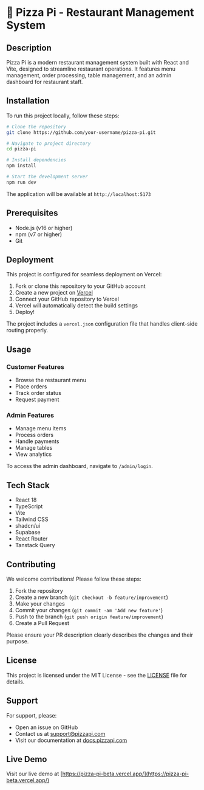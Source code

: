 # 🍕 Pizza Pi - Restaurant Management System

## Description

Pizza Pi is a modern restaurant management system built with React and Vite, designed to streamline restaurant operations. It features menu management, order processing, table management, and an admin dashboard for restaurant staff.

## Installation

To run this project locally, follow these steps:

```bash
# Clone the repository
git clone https://github.com/your-username/pizza-pi.git

# Navigate to project directory
cd pizza-pi

# Install dependencies
npm install

# Start the development server
npm run dev
```

The application will be available at `http://localhost:5173`

## Prerequisites

- Node.js (v16 or higher)
- npm (v7 or higher)
- Git

## Deployment

This project is configured for seamless deployment on Vercel:

1. Fork or clone this repository to your GitHub account
2. Create a new project on [Vercel](https://vercel.com)
3. Connect your GitHub repository to Vercel
4. Vercel will automatically detect the build settings
5. Deploy!

The project includes a `vercel.json` configuration file that handles client-side routing properly.

## Usage

### Customer Features
- Browse the restaurant menu
- Place orders
- Track order status
- Request payment

### Admin Features
- Manage menu items
- Process orders
- Handle payments
- Manage tables
- View analytics

To access the admin dashboard, navigate to `/admin/login`.

## Tech Stack

- React 18
- TypeScript
- Vite
- Tailwind CSS
- shadcn/ui
- Supabase
- React Router
- Tanstack Query

## Contributing

We welcome contributions! Please follow these steps:

1. Fork the repository
2. Create a new branch (`git checkout -b feature/improvement`)
3. Make your changes
4. Commit your changes (`git commit -am 'Add new feature'`)
5. Push to the branch (`git push origin feature/improvement`)
6. Create a Pull Request

Please ensure your PR description clearly describes the changes and their purpose.

## License

This project is licensed under the MIT License - see the [LICENSE](LICENSE) file for details.

## Support

For support, please:
- Open an issue on GitHub
- Contact us at support@pizzapi.com
- Visit our documentation at [docs.pizzapi.com](https://docs.pizzapi.com)

## Live Demo

Visit our live demo at [https://pizza-pi-beta.vercel.app/](https://pizza-pi-beta.vercel.app/)